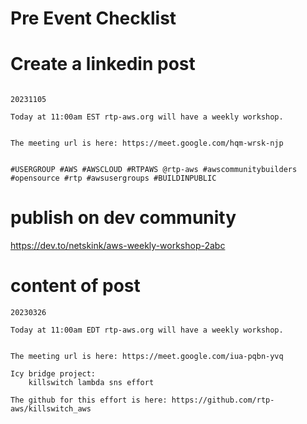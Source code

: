 # Pre Event Checklist

# Create a linkedin post

```

20231105

Today at 11:00am EST rtp-aws.org will have a weekly workshop.  


The meeting url is here: https://meet.google.com/hqm-wrsk-njp


#USERGROUP #AWS #AWSCLOUD #RTPAWS @rtp-aws #awscommunitybuilders 
#opensource #rtp #awsusergroups #BUILDINPUBLIC
```

# publish on dev community

https://dev.to/netskink/aws-weekly-workshop-2abc


# content of post

```
20230326

Today at 11:00am EDT rtp-aws.org will have a weekly workshop.


The meeting url is here: https://meet.google.com/iua-pqbn-yvq

Icy bridge project:
    killswitch lambda sns effort

The github for this effort is here: https://github.com/rtp-aws/killswitch_aws
```

